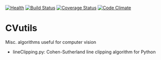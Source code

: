 [![Health](https://landscape.io/github/scienceopen/CVutils/master/landscape.png)](https://landscape.io/github/scienceopen/CVutils/master)
[![Build Status](https://travis-ci.org/scienceopen/CVutils.svg)](https://travis-ci.org/scienceopen/CVutils)
[![Coverage Status](https://coveralls.io/repos/scienceopen/CVutils/badge.svg?branch=master)](https://coveralls.io/r/scienceopen/CVutils?branch=master)
[![Code Climate](https://codeclimate.com/github/scienceopen/CVutils/badges/gpa.svg)](https://codeclimate.com/github/scienceopen/CVutils)

CVutils
========

Misc. algorithms useful for computer vision

* lineClipping.py:  Cohen-Sutherland line clipping algorithm for Python

